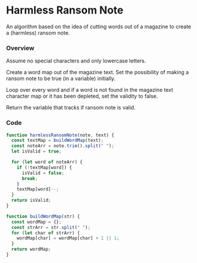 # Harmless Ransom Note

An algorithm based on the idea of cutting words out of a magazine to create a (harmless) ransom note.

### Overview

Assume no special characters and only lowercase letters.

Create a word map out of the magazine text. Set the possibility of making a ransom note to be true (in a variable) initially.

Loop over every word and if a word is not found in the magazine text character map or it has been depleted, set the validity to false.

Return the variable that tracks if ransom note is valid.

### Code

```javascript
function harmlessRansomNote(note, text) {
  const textMap = buildWordMap(text);
  const noteArr = note.trim().split(" ");
  let isValid = true;

  for (let word of noteArr) {
    if (!textMap[word]) {
      isValid = false;
      break;
    }
    textMap[word]--;
  }
  return isValid;
}

function buildWordMap(str) {
  const wordMap = {};
  const strArr = str.split(" ");
  for (let char of strArr) {
    wordMap[char] = wordMap[char] + 1 || 1;
  }
  return wordMap;
}
```
